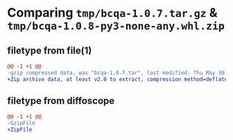 # Comparing `tmp/bcqa-1.0.7.tar.gz` & `tmp/bcqa-1.0.8-py3-none-any.whl.zip`

## filetype from file(1)

```diff
@@ -1 +1 @@
-gzip compressed data, was "bcqa-1.0.7.tar", last modified: Thu May 30 19:09:54 2024, max compression
+Zip archive data, at least v2.0 to extract, compression method=deflate
```

## filetype from diffoscope

```diff
@@ -1 +1 @@
-GzipFile
+ZipFile
```

